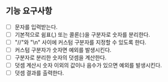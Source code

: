 ## 기능 요구사항

- [ ] 문자를 입력받는다.
- [ ] 기본적으로 쉼표(,) 또는 콜론(:)을 구분자로 숫자를 분리한다.
- [ ] "//"와 "\n" 사이에 커스텀 구분자를 지정할 수 있도록 한다.
- [ ] 커스텀 구분자가 숫자면 예외를 발생시킨다.
- [ ] 구분자로 분리한 숫자의 덧셈을 계산한다.
- [ ] 덧셈 계산시 숫자 이외의 값이나 음수가 있으면 예외를 발생시킨다.
- [ ] 덧셈 결과를 출력한다.